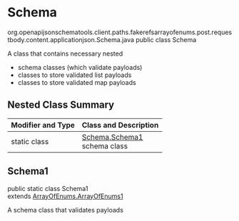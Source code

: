 # Schema
org.openapijsonschematools.client.paths.fakerefsarrayofenums.post.requestbody.content.applicationjson.Schema.java
public class Schema

A class that contains necessary nested
- schema classes (which validate payloads)
- classes to store validated list payloads
- classes to store validated map payloads

## Nested Class Summary
| Modifier and Type | Class and Description |
| ----------------- | ---------------------- |
| static class | [Schema.Schema1](#schema1)<br> schema class |

## Schema1
public static class Schema1<br>
extends [ArrayOfEnums.ArrayOfEnums1](../../../../../../components/schemas/ArrayOfEnums.md#arrayofenums1)

A schema class that validates payloads
